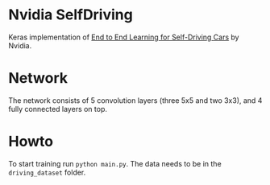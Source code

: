# Nvidia SelfDriving

Keras implementation of [End to End Learning for Self-Driving Cars](https://arxiv.org/pdf/1604.07316.pdf) by Nvidia.


# Network

The network consists of 5 convolution layers (three 5x5 and two 3x3), and 4 fully connected layers on top.

# Howto

To start training run `python main.py`. The data needs to be in the `driving_dataset` folder.
